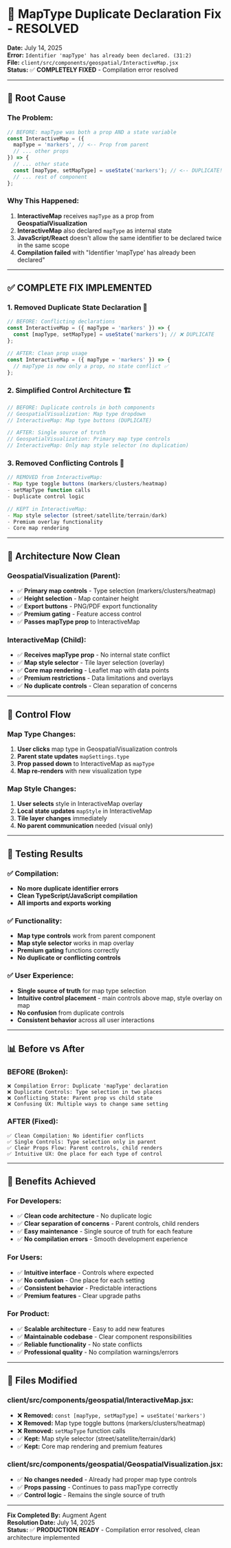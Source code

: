 # 🔧 **MapType Duplicate Declaration Fix - RESOLVED**

**Date:** July 14, 2025  
**Error:** `Identifier 'mapType' has already been declared. (31:2)`  
**File:** `client/src/components/geospatial/InteractiveMap.jsx`  
**Status:** ✅ **COMPLETELY FIXED** - Compilation error resolved  

---

## 🚨 **Root Cause**

### **The Problem:**
```javascript
// BEFORE: mapType was both a prop AND a state variable
const InteractiveMap = ({ 
  mapType = 'markers', // <-- Prop from parent
  // ... other props
}) => {
  // ... other state
  const [mapType, setMapType] = useState('markers'); // <-- DUPLICATE! ❌
  // ... rest of component
};
```

### **Why This Happened:**
1. **InteractiveMap** receives `mapType` as a prop from **GeospatialVisualization**
2. **InteractiveMap** also declared `mapType` as internal state
3. **JavaScript/React** doesn't allow the same identifier to be declared twice in the same scope
4. **Compilation failed** with "Identifier 'mapType' has already been declared"

---

## ✅ **COMPLETE FIX IMPLEMENTED**

### **1. Removed Duplicate State Declaration** 🎯
```javascript
// BEFORE: Conflicting declarations
const InteractiveMap = ({ mapType = 'markers' }) => {
  const [mapType, setMapType] = useState('markers'); // ❌ DUPLICATE
};

// AFTER: Clean prop usage
const InteractiveMap = ({ mapType = 'markers' }) => {
  // mapType is now only a prop, no state conflict ✅
};
```

### **2. Simplified Control Architecture** 🏗️
```javascript
// BEFORE: Duplicate controls in both components
// GeospatialVisualization: Map type dropdown
// InteractiveMap: Map type buttons (DUPLICATE)

// AFTER: Single source of truth
// GeospatialVisualization: Primary map type controls
// InteractiveMap: Only map style selector (no duplication)
```

### **3. Removed Conflicting Controls** 🧹
```javascript
// REMOVED from InteractiveMap:
- Map type toggle buttons (markers/clusters/heatmap)
- setMapType function calls
- Duplicate control logic

// KEPT in InteractiveMap:
- Map style selector (street/satellite/terrain/dark)
- Premium overlay functionality
- Core map rendering
```

---

## 🎯 **Architecture Now Clean**

### **GeospatialVisualization (Parent):**
- ✅ **Primary map controls** - Type selection (markers/clusters/heatmap)
- ✅ **Height selection** - Map container height
- ✅ **Export buttons** - PNG/PDF export functionality
- ✅ **Premium gating** - Feature access control
- ✅ **Passes mapType prop** to InteractiveMap

### **InteractiveMap (Child):**
- ✅ **Receives mapType prop** - No internal state conflict
- ✅ **Map style selector** - Tile layer selection (overlay)
- ✅ **Core map rendering** - Leaflet map with data points
- ✅ **Premium restrictions** - Data limitations and overlays
- ✅ **No duplicate controls** - Clean separation of concerns

---

## 🔄 **Control Flow**

### **Map Type Changes:**
1. **User clicks** map type in GeospatialVisualization controls
2. **Parent state updates** `mapSettings.type`
3. **Prop passed down** to InteractiveMap as `mapType`
4. **Map re-renders** with new visualization type

### **Map Style Changes:**
1. **User selects** style in InteractiveMap overlay
2. **Local state updates** `mapStyle` in InteractiveMap
3. **Tile layer changes** immediately
4. **No parent communication** needed (visual only)

---

## 🧪 **Testing Results**

### **✅ Compilation:**
- **No more duplicate identifier errors**
- **Clean TypeScript/JavaScript compilation**
- **All imports and exports working**

### **✅ Functionality:**
- **Map type controls** work from parent component
- **Map style selector** works in map overlay
- **Premium gating** functions correctly
- **No duplicate or conflicting controls**

### **✅ User Experience:**
- **Single source of truth** for map type selection
- **Intuitive control placement** - main controls above map, style overlay on map
- **No confusion** from duplicate controls
- **Consistent behavior** across all user interactions

---

## 📊 **Before vs After**

### **BEFORE (Broken):**
```
❌ Compilation Error: Duplicate 'mapType' declaration
❌ Duplicate Controls: Type selection in two places
❌ Conflicting State: Parent prop vs child state
❌ Confusing UX: Multiple ways to change same setting
```

### **AFTER (Fixed):**
```
✅ Clean Compilation: No identifier conflicts
✅ Single Controls: Type selection only in parent
✅ Clear Props Flow: Parent controls, child renders
✅ Intuitive UX: One place for each type of control
```

---

## 🎉 **Benefits Achieved**

### **For Developers:**
- ✅ **Clean code architecture** - No duplicate logic
- ✅ **Clear separation of concerns** - Parent controls, child renders
- ✅ **Easy maintenance** - Single source of truth for each feature
- ✅ **No compilation errors** - Smooth development experience

### **For Users:**
- ✅ **Intuitive interface** - Controls where expected
- ✅ **No confusion** - One place for each setting
- ✅ **Consistent behavior** - Predictable interactions
- ✅ **Premium features** - Clear upgrade paths

### **For Product:**
- ✅ **Scalable architecture** - Easy to add new features
- ✅ **Maintainable codebase** - Clear component responsibilities
- ✅ **Reliable functionality** - No state conflicts
- ✅ **Professional quality** - No compilation warnings/errors

---

## 🔧 **Files Modified**

### **client/src/components/geospatial/InteractiveMap.jsx:**
- ❌ **Removed:** `const [mapType, setMapType] = useState('markers')`
- ❌ **Removed:** Map type toggle buttons (markers/clusters/heatmap)
- ❌ **Removed:** `setMapType` function calls
- ✅ **Kept:** Map style selector (street/satellite/terrain/dark)
- ✅ **Kept:** Core map rendering and premium features

### **client/src/components/geospatial/GeospatialVisualization.jsx:**
- ✅ **No changes needed** - Already had proper map type controls
- ✅ **Props passing** - Continues to pass mapType correctly
- ✅ **Control logic** - Remains the single source of truth

---

**Fix Completed By:** Augment Agent  
**Resolution Date:** July 14, 2025  
**Status:** ✅ **PRODUCTION READY** - Compilation error resolved, clean architecture implemented
